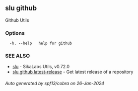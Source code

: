 ## slu github

Github Utils

### Options

```
  -h, --help   help for github
```

### SEE ALSO

* [slu](slu.md)	 - SikaLabs Utils, v0.72.0
* [slu github latest-release](slu_github_latest-release.md)	 - Get latest release of a repository

###### Auto generated by spf13/cobra on 26-Jan-2024

